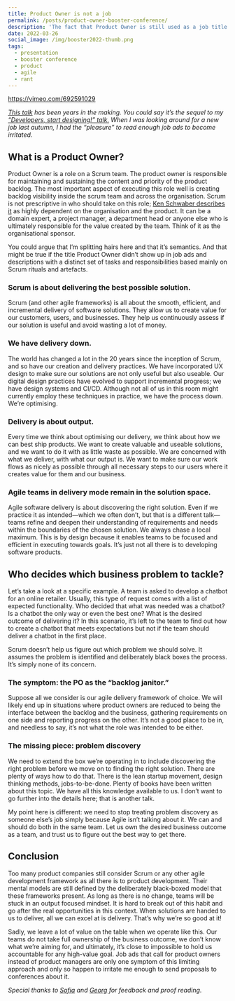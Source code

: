 ```yaml
---
title: Product Owner is not a job
permalink: /posts/product-owner-booster-conference/
description: 'The fact that Product Owner is still used as a job title shows at best an immature product culture, and at worst a fundamental misunderstanding of modern product development. A rant.'
date: 2022-03-26
social_image: /img/booster2022-thumb.png
tags:
  - presentation
  - booster conference
  - product
  - agile
  - rant
---
```


https://vimeo.com/692591029

_[This talk](https://2022.boosterconf.no/talk/151-product-owner-is-not-a-job/) has been years in the making. You could say it’s the sequel to my [“Developers, start designing!” talk.](https://vimeo.com/209550722) When I was looking around for a new job last autumn, I had the “pleasure” to read enough job ads to become irritated._

## What is a Product Owner?

Product Owner is a role on a Scrum team. The product owner is responsible for maintaining and sustaining the content and priority of the product backlog. The most important aspect of executing this role well is creating backlog visibility inside the scrum team and across the organisation. Scrum is not prescriptive in who should take on this role; [Ken Schwaber describes it](https://www.goodreads.com/book/show/349419.Agile_Software_Development_with_Scrum) as highly dependent on the organisation and the product. It can be a domain expert, a project manager, a department head or anyone else who is ultimately responsible for the value created by the team. Think of it as the organisational sponsor.

You could argue that I’m splitting hairs here and that it’s semantics. And that might be true if the title Product Owner didn’t show up in job ads and descriptions with a distinct set of tasks and responsibilities based mainly on Scrum rituals and artefacts.

### Scrum is about delivering the best possible solution.

Scrum (and other agile frameworks) is all about the smooth, efficient, and incremental delivery of software solutions. They allow us to create value for our customers, users, and businesses. They help us continuously assess if our solution is useful and avoid wasting a lot of money.

### We have delivery down.

The world has changed a lot in the 20 years since the inception of Scrum, and so have our creation and delivery practices. We have incorporated UX design to make sure our solutions are not only useful but also useable. Our digital design practices have evolved to support incremental progress; we have design systems and CI/CD. Although not all of us in this room might currently employ these techniques in practice, we have the process down. We’re optimising.

### Delivery is about output.

Every time we think about optimising our delivery, we think about how we can best ship products. We want to create valuable and useable solutions, and we want to do it with as little waste as possible. We are concerned with what we deliver, with what our output is. We want to make sure our work flows as nicely as possible through all necessary steps to our users where it creates value for them and our business.

### Agile teams in delivery mode remain in the solution space.

Agile software delivery is about discovering the right solution. Even if we practice it as intended—which we often don’t, but that is a different talk—teams refine and deepen their understanding of requirements and needs within the boundaries of the chosen solution. We always chase a local maximum. This is by design because it enables teams to be focused and efficient in executing towards goals. It’s just not all there is to developing software products.

## Who decides which business problem to tackle?

Let’s take a look at a specific example. A team is asked to develop a chatbot for an online retailer. Usually, this type of request comes with a list of expected functionality. Who decided that what was needed was a chatbot? Is a chatbot the only way or even the best one? What is the desired outcome of delivering it? In this scenario, it’s left to the team to find out how to create a chatbot that meets expectations but not if the team should deliver a chatbot in the first place.

Scrum doesn’t help us figure out which problem we should solve. It assumes the problem is identified and deliberately black boxes the process. It’s simply none of its concern.

### The symptom: the PO as the “backlog janitor.”

Suppose all we consider is our agile delivery framework of choice. We will likely end up in situations where product owners are reduced to being the interface between the backlog and the business, gathering requirements on one side and reporting progress on the other. It’s not a good place to be in, and needless to say, it’s not what the role was intended to be either.

### The missing piece: problem discovery

We need to extend the box we’re operating in to include discovering the right problem before we move on to finding the right solution. There are plenty of ways how to do that. There is the lean startup movement, design thinking methods, jobs-to-be-done. Plenty of books have been written about this topic. We have all this knowledge available to us. I don’t want to go further into the details here; that is another talk.

My point here is different: we need to stop treating problem discovery as someone else’s job simply because Agile isn’t talking about it. We can and should do both in the same team. Let us own the desired business outcome as a team, and trust us to figure out the best way to get there.

## Conclusion

Too many product companies still consider Scrum or any other agile development framework as all there is to product development. Their mental models are still defined by the deliberately black-boxed model that these frameworks present. As long as there is no change, teams will be stuck in an output focused mindset. It is hard to break out of this habit and go after the real opportunities in this context. When solutions are handed to us to deliver, all we can excel at is delivery. That’s why we’re so good at it!

Sadly, we leave a lot of value on the table when we operate like this. Our teams do not take full ownership of the business outcome, we don’t know what we’re aiming for, and ultimately, it’s close to impossible to hold us accountable for any high-value goal. Job ads that call for product owners instead of product managers are only one symptom of this limiting approach and only so happen to irritate me enough to send proposals to conferences about it.

_Special thanks to [Sofia](https://www.linkedin.com/in/sofia-katsaouni-96111113b/) and [Georg](https://twitter.com/georgberky) for feedback and proof reading._
